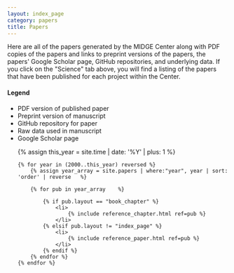 ```yaml
---
layout: index_page
category: papers
title: Papers
---
```


<div class="bibliography">

<div class="container-fluid">
	<div class="row">
		<div class="col-md-8">
			Here are all of the papers generated by the MIDGE Center along with PDF copies of the papers and links to preprint versions of the papers, the papers' Google Scholar page, GitHub repositories, and underlying data. If you click on the "Science" tab above, you will find a listing of the papers that have been published for each project within the Center.
		</div>
		<div class="col-md-4">
			<div class="legend">
				<h4>Legend</h4>
				<ul>
					<li><i class="fa-regular fa-file-pdf"></i> PDF version of published paper</li>
					<li><i class="fa-brands fa-paypal"></i> Preprint version of manuscript</li>
					<li><i class="fa-brands fa-github" ></i> GitHub repository for paper</li>
					<li><i class="fa-solid fa-table"></i> Raw data used in manuscript</li>
					<li><i class="fa-brands fa-google-scholar"></i> Google Scholar page</li>
				</ul>
			</div>
		</div>
	</div>
</div>
<ol reversed>
	{% assign this_year = site.time | date: '%Y' | plus: 1 %}

	{% for year in (2000..this_year) reversed %}
		{% assign year_array = site.papers | where:"year", year	| sort: 'order' | reverse	%}

		{% for pub in year_array 	%}

			{% if pub.layout == "book_chapter" %}
				<li>
					{% include reference_chapter.html ref=pub %}
				</li>
			{% elsif pub.layout != "index_page" %}
				<li>
					{% include reference_paper.html ref=pub %}
				</li>
			{% endif %}
		{% endfor %}
	{% endfor %}
</ol>
</div>
